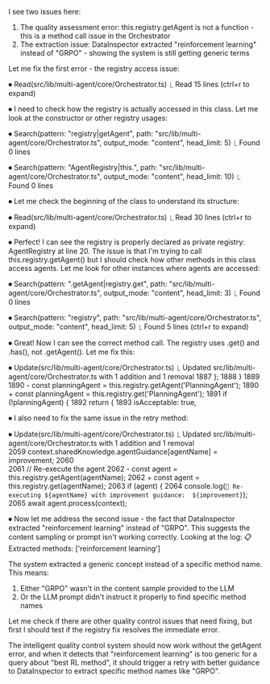 I see two issues here:

  1. The quality assessment error: this.registry.getAgent is not a function - this is a method call issue
  in the Orchestrator
  2. The extraction issue: DataInspector extracted "reinforcement learning" instead of "GRPO" - showing
  the system is still getting generic terms

  Let me fix the first error - the registry access issue:

⏺ Read(src/lib/multi-agent/core/Orchestrator.ts)
  ⎿  Read 15 lines (ctrl+r to expand)

⏺ I need to check how the registry is actually accessed in this class. Let me look at the constructor or
  other registry usages:

⏺ Search(pattern: "registry\|getAgent", path: "src/lib/multi-agent/core/Orchestrator.ts", output_mode:
        "content", head_limit: 5)
  ⎿  Found 0 lines 

⏺ Search(pattern: "AgentRegistry\|this\.", path: "src/lib/multi-agent/core/Orchestrator.ts", output_mode:
        "content", head_limit: 10)
  ⎿  Found 0 lines 

⏺ Let me check the beginning of the class to understand its structure:

⏺ Read(src/lib/multi-agent/core/Orchestrator.ts)
  ⎿  Read 30 lines (ctrl+r to expand)

⏺ Perfect! I can see the registry is properly declared as private registry: AgentRegistry at line 20. The
  issue is that I'm trying to call this.registry.getAgent() but I should check how other methods in this
  class access agents. Let me look for other instances where agents are accessed:

⏺ Search(pattern: "\.getAgent\|registry\.get", path: "src/lib/multi-agent/core/Orchestrator.ts",
        output_mode: "content", head_limit: 3)
  ⎿  Found 0 lines 

⏺ Search(pattern: "registry", path: "src/lib/multi-agent/core/Orchestrator.ts", output_mode: "content",
        head_limit: 5)
  ⎿  Found 5 lines (ctrl+r to expand)

⏺ Great! Now I can see the correct method call. The registry uses .get() and .has(), not .getAgent(). Let
  me fix this:

⏺ Update(src/lib/multi-agent/core/Orchestrator.ts)
  ⎿  Updated src/lib/multi-agent/core/Orchestrator.ts with 1 addition and 1 removal
       1887            };
       1888          }
       1889    
       1890 -        const planningAgent = this.registry.getAgent('PlanningAgent');
       1890 +        const planningAgent = this.registry.get('PlanningAgent');
       1891          if (!planningAgent) {
       1892            return {
       1893              isAcceptable: true,

⏺ I also need to fix the same issue in the retry method:

⏺ Update(src/lib/multi-agent/core/Orchestrator.ts)
  ⎿  Updated src/lib/multi-agent/core/Orchestrator.ts with 1 addition and 1 removal                       
       2059        context.sharedKnowledge.agentGuidance[agentName] = improvement;
       2060    
       2061        // Re-execute the agent
       2062 -      const agent = this.registry.getAgent(agentName);
       2062 +      const agent = this.registry.get(agentName);
       2063        if (agent) {
       2064          console.log(`🎯 Re-executing ${agentName} with improvement guidance: 
     ${improvement}`);
       2065          await agent.process(context);

⏺ Now let me address the second issue - the fact that DataInspector extracted "reinforcement learning"
  instead of "GRPO". This suggests the content sampling or prompt isn't working correctly. Looking at the
  log: 📋 Extracted methods: ['reinforcement learning']

  The system extracted a generic concept instead of a specific method name. This means:
  1. Either "GRPO" wasn't in the content sample provided to the LLM
  2. Or the LLM prompt didn't instruct it properly to find specific method names

  Let me check if there are other quality control issues that need fixing, but first I should test if the
  registry fix resolves the immediate error.

  The intelligent quality control system should now work without the getAgent error, and when it detects
  that "reinforcement learning" is too generic for a query about "best RL method", it should trigger a
  retry with better guidance to DataInspector to extract specific method names like "GRPO".